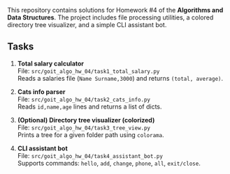 This repository contains solutions for Homework #4 of the **Algorithms and Data Structures**.
The project includes file processing utilities, a colored directory tree visualizer, and a simple CLI assistant bot.

## Tasks

1. **Total salary calculator**  
   File: `src/goit_algo_hw_04/task1_total_salary.py`  
   Reads a salaries file (`Name Surname,3000`) and returns `(total, average)`.

2. **Cats info parser**  
   File: `src/goit_algo_hw_04/task2_cats_info.py`  
   Reads `id,name,age` lines and returns a list of dicts.

3. **(Optional) Directory tree visualizer (colorized)**  
   File: `src/goit_algo_hw_04/task3_tree_view.py`  
   Prints a tree for a given folder path using `colorama`.

4. **CLI assistant bot**  
   File: `src/goit_algo_hw_04/task4_assistant_bot.py`  
   Supports commands: `hello`, `add`, `change`, `phone`, `all`, `exit/close`.